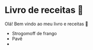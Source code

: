 # Livro de receitas :cookie:

Olá! Bem vindo ao meu livro e receitas :wave:

- Strogomoff de frango
- Pavê
- ​